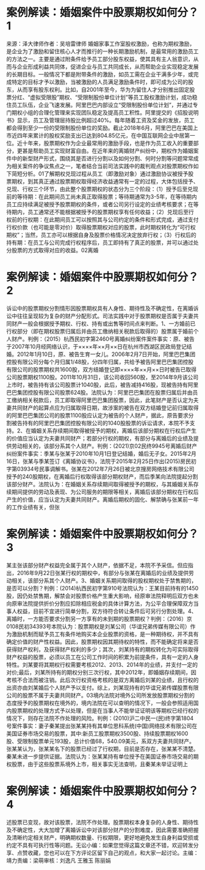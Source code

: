 # 案例解读：婚姻案件中股票期权如何分？1

来源：泽大律师作者：吴培雷律师 婚姻家事工作室股权激励，也称为期权激励，是企业为了激励和留住核心人才而推行的一种长期激励机制，是最常用的激励员工的方法之一。主要是通过附条件给予员工部分股东权益，使其具有主人翁意识，从而与企业形成利益共同体，促进企业与员工共同成长，从而帮助企业实现稳定发展的长期目标。一般情况下都是附带条件的激励，如员工需在企业干满多少年，或完成特定的目标才予以激励，当被激励的人员满足激励条件时，即可成为公司的股东，从而享有股东权利。比如，自2001年至今，华为为留住人才分别推出固定股票分红、“虚拟受限股”期权、“受限制股份单位计划”等员工股权激励计划，成功稳住员工队伍，企业飞速发展。阿里巴巴内部设立“受限制股份单位计划”，并通过专门期权小组的合理化管理来实现团队稳定及提高员工积性。阿里提交的《招股说明书》显示，员工及管理层持股比例超过40%。每年随着工资及奖金的发放，员工都会得到至少一份的受限制股份单位的奖励。截止2018年6月，阿里巴巴在美国上市近四年来累计的股权奖励支出已达到804.85亿元，在中国互联网企业中居第一位。近十年来，股票期权作为企业最常用的激励手段，也是作为员工收入的重要部分，更甚是帮助员工实现财富自由。在近年来的离婚财产纠纷中，期权作为婚姻案件中的新型财产形式，围绕其是否进行分割以及如何分割、何时分割等问题常常成为相关案件的争议焦点之一，笔者结合当前司法实践中的裁判观点对股票期权作如下简短分析。01了解期权兑现过程从员工（即激励对象）通过激励协议被授予股票期权，到其真正通过股票期权取得经济收益通常有一定的过程，大体包括授予、兑现、行权三个环节，由此整个股票期权的状态分为三个阶段：（1）授予后至兑现前的等待期：在此期间员工尚未真正取得股票；等待期通常为3-5年，在等待期内员工应持续满足被授予股票期权的条件，或者公司另行设定的业绩考核要求；在等待期内，员工通常还不能根据被授予的股票期权享有任何收益；（2）兑现后至行权前的行权期：在此期间员工可以按照其与公司约定的条件和形式完成，通过支付行权价款（也可能是零对价）取得股票期权对应的股票，此时期权转化为“可行权期权”；当然，员工亦可以根据自身及股票价格情况决定放弃行权；（3）行权后的持有期：在员工与公司完成行权程序后，员工即持有了真正的股票，并可以通过处分股票的方式取得对应的收益。02离婚

# 案例解读：婚姻案件中股票期权如何分？2

诉讼中的股票期权分割情形因股票期权具有人身性、期待性及不确定性，在离婚诉讼中往往呈现较为复杂的财产分配形式。司法实践中对于股票期权是否属于夫妻共同财产一般会根据授予期权、行权、持有或出售等时间点来判断。1、一方婚前已行权部分（即在期权股票归属后并由员工缴纳相关税款后取得的）股票属于婚前个人财产。判例：（2015）杭西民初字第2460号离婚纠纷案件案件事实：原、被告于2007年10月经网络认识，于××××年××月××日在杭州市西湖区民政局登记结婚。2012年1月10日，原、被告生育一女儿。2006年2月7日开始，阿里巴巴集团控股有限公司分每个月归属1/48股，分四年归属，共给予被告阿里巴巴集团控股有限公司的股票期权共1600股，双方结婚登记即××××年××月××日时被告已取得公司股票期权1100股。2011年10月31日，该公司收回560股，至2014年9月该公司上市时，被告持有该公司股票计1040股，此后，被告减持416股，现被告持有阿里巴巴集团控股有限公司股票624股。法院认为：阿里巴巴集团在股票归属后并由员工缴纳相关税款后，员工即取得阿里巴巴集团股票，因此，此笔财产是否认定为夫妻共同财产的起算点应为归属取得日期，故涉案的被告在双方结婚登记前归属取得的阿里巴巴集团公司的股票1100股应认定为被告的个人财产，据此，原告要求分割被告持有的阿里巴巴集团控股有限公司的1040股股票的诉讼请求，本院不予支持。2、在婚姻关系存续期间取得被授予的期权，离婚后该部分期权在行权后产生的价值应当认定为夫妻共同财产；若部分行权的期权，有部分与离婚后的业绩及提供劳动相关的，该部分系其个人财产。判例：(2021)京02民终9945号离婚后财产纠纷案件事实：季某与张某于2010年10月1日登记结婚，婚后无子女。2015年2月16日，张某与季某签订《离婚协议书》，法院于2015年2月25日作出(2015)房民初字第03934号民事调解书。张某在2012年7月26日被北京搜房网络技术有限公司授予的240股期权，在离婚后行权取得该部分期权财产，而后季某向法院提起分割该部分财产。法院认为：在婚姻关系存续期间取得被授予的期权，与其婚姻关系存续期间提供的劳动及表现、为公司服务的期限等相关，离婚后该部分期权在行权后产生的价值，应当认定为夫妻共同财产。离婚后期权的固化、解禁确与张某前一年的工作业绩有关，但张

# 案例解读：婚姻案件中股票期权如何分？3

某主张该部分财产权益完全属于其个人财产，依据不足，本院不予采信。但应指出，2016年9月22日张某行权的期权中，有部分与张某在离婚后的业绩及提供劳动相关，该部分系其个人财产。3、婚姻关系期间取得的股权期权处于禁售期的，是否可以分割？判例：(2014)杭西民初字第910号法院认为：王某目前持有的1450股，因仍处禁售期，解禁会对股票价格产生重大影响，经原审法院释明后双方也未向原审法院提供折价分割应扣除相应税金的具体计算方法，为公平合理保障双方当事人权益，目前不宜进行简单分割，双方待符合转让条件后可另行分割处理。4、离婚时，一方能否要求分割另一方享有的未到期的股票期权？判例：（2016）京0108民初34393号本院认为：股票期权是刘某公司（华谊兄弟传媒有限公司）作为激励机制而赋予员工有条件地购买本企业股票的资格，是一种期待权，并不具有确定价值的财产性权益。因此，股票期权因其期待权的特性，而不能确定将来是否获得财产权利，及获得财产权利的多少；其次，刘某持有的期权转化为可实际取得财产权益的股票，必须以员工在公司工作时间的积累为前提条件，具有一定的人身特性。刘某要将其期权行权需要考核2012、2013、2014年的业绩，并支付一定的对价;最后，刘某所持有的期权分别三次行权，其中2012年，即婚姻存续期间，因考核不合法而被注销。此后次行权资格考核的是双方离婚后刘某的业绩，且行权的出资亦由刘某婚后个人财产予以支付。综上，刘某现持有的华谊兄弟传媒股票有限公司的股票不属于夫妻共同财产。03境内法院对境外公司所发放股票期权分割的态度授予的股票期权在境外的，境内法院在可以查明的情况下，一般会参照适用国内股票期权的处理方式予以处理，但是在当事人不能举证证明该等期权已经行权的情况下，则存在法院不作处理的风险。判例：(2010)沪二中民一(民)终字第1804号案件事实：妻子秦某提出张某某持有其单位思科系统(中国)网络技术有限公司在美国证券市场交易的股票，其中:新员工股票期权3500股、持续股票期权1600股、受限制股票单元193股，总计价值68，540.09美元，系双方夫妻共同财产。张某某认为，张某某名下的股票已经过了行权期，目前是否存在，张某某不清楚。秦某未进一步提供证据。法院认为：张某某持有单位授予在美国证券市场交易的期权股票，由于这些股票系境外上市，相关事实无法查明，且秦某未举证证明上

# 案例解读：婚姻案件中股票期权如何分？4

述股票已变现，故对该股票，法院不作处理。股票期权本身复杂的人身性、期待性及不确定性，大大加增了离婚诉讼中对该部分财产的分割难度，因此需要准确把握及清晰约定相关财产，明确期权数量、行权期限，更好地避免发生自身利益受损或约定不具有可执行性等问题。无讼小编：如果您觉得这篇文章还不错，欢迎转发分享、点赞收藏，您也可以在下方评论区留下自己的观点，和大家一起讨论。主编：靖力责编：梁萌审核：刘逸凡 王雅玉 陈丽娟

